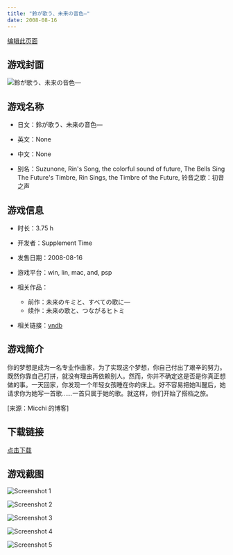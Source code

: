 ```yaml
---
title: "鈴が歌う、未来の音色―"
date: 2008-08-16
---
```

[编辑此页面](https://github.com/ACG-3/ADV3-source/blob/main/source/_posts/%E9%88%B4%E3%81%8C%E6%AD%8C%E3%81%86%E3%80%81%E6%9C%AA%E6%9D%A5%E3%81%AE%E9%9F%B3%E8%89%B2%E2%80%95.md)

## 游戏封面

![鈴が歌う、未来の音色―](https%3A//pan.timero.xyz/onedrive/img_lib_001/%E9%88%B4%E3%81%8C%E6%AD%8C%E3%81%86%E3%80%81%E6%9C%AA%E6%9D%A5%E3%81%AE%E9%9F%B3%E8%89%B2%E2%80%95_cover.avif)


## 游戏名称

- 日文：鈴が歌う、未来の音色―
- 英文：None
- 中文：None

- 别名：Suzunone, Rin's Song, the colorful sound of future, The Bells Sing The Future's Timbre, Rin Sings, the Timbre of the Future, 铃音之歌：初音之声


## 游戏信息

- 时长：3.75 h
- 开发者：Supplement Time
- 发售日期：2008-08-16
- 游戏平台：win, lin, mac, and, psp
- 相关作品：
   - 前作：未来のキミと、すべての歌に―
   - 续作：未来の歌と、つながるヒトミ

- 相关链接：[vndb](https://vndb.org/v2505)


## 游戏简介

你的梦想是成为一名专业作曲家，为了实现这个梦想，你自己付出了艰辛的努力。既然你靠自己打拼，就没有理由再依赖别人。然而，你并不确定这是否是你真正想做的事。一天回家，你发现一个年轻女孩睡在你的床上。好不容易把她叫醒后，她请求你为她写一首歌......一首只属于她的歌。就这样，你们开始了搭档之旅。

[来源：Micchi 的博客]


## 下载链接

[点击下载](https://pan.timero.xyz/onedrive/adv_lib_001/%E9%88%B4%E3%81%8C%E6%AD%8C%E3%81%86%E3%80%81%E6%9C%AA%E6%9D%A5%E3%81%AE%E9%9F%B3%E8%89%B2%E2%80%95)


## 游戏截图


![Screenshot 1](https%3A//pan.timero.xyz/onedrive/img_lib_001/%E9%88%B4%E3%81%8C%E6%AD%8C%E3%81%86%E3%80%81%E6%9C%AA%E6%9D%A5%E3%81%AE%E9%9F%B3%E8%89%B2%E2%80%95_Screenshot_1.avif)

![Screenshot 2](https%3A//pan.timero.xyz/onedrive/img_lib_001/%E9%88%B4%E3%81%8C%E6%AD%8C%E3%81%86%E3%80%81%E6%9C%AA%E6%9D%A5%E3%81%AE%E9%9F%B3%E8%89%B2%E2%80%95_Screenshot_2.avif)

![Screenshot 3](https%3A//pan.timero.xyz/onedrive/img_lib_001/%E9%88%B4%E3%81%8C%E6%AD%8C%E3%81%86%E3%80%81%E6%9C%AA%E6%9D%A5%E3%81%AE%E9%9F%B3%E8%89%B2%E2%80%95_Screenshot_3.avif)

![Screenshot 4](https%3A//pan.timero.xyz/onedrive/img_lib_001/%E9%88%B4%E3%81%8C%E6%AD%8C%E3%81%86%E3%80%81%E6%9C%AA%E6%9D%A5%E3%81%AE%E9%9F%B3%E8%89%B2%E2%80%95_Screenshot_4.avif)

![Screenshot 5](https%3A//pan.timero.xyz/onedrive/img_lib_001/%E9%88%B4%E3%81%8C%E6%AD%8C%E3%81%86%E3%80%81%E6%9C%AA%E6%9D%A5%E3%81%AE%E9%9F%B3%E8%89%B2%E2%80%95_Screenshot_5.avif)

